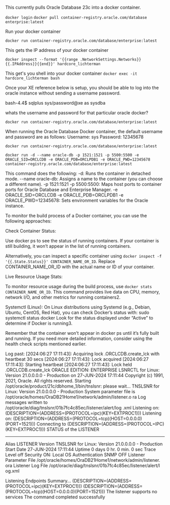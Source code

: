 This currently pulls Oracle Database 23c into a docker container.

`docker login`
`docker pull container-registry.oracle.com/database enterprise:latest`

Run your docker container

`docker run container-registry.oracle.com/database/enterprise:latest`

This gets the IP address of your docker container

`docker inspect --format '{{range .NetworkSettings.Networks}}{{.IPAddress}}{{end}}' hardcore_lichterman`

This get's you shell into your docker container
`docker exec -it hardcore_lichterman bash`

Once your XE reference below is setup, you should be able to log into the oracle instance without sending a username password.

bash-4.4$ sqlplus sys/password@xe as sysdba

whats the username and password for that particular oracle docker?

`docker run container-registry.oracle.com/database/enterprise:latest`

When running the Oracle Database Docker container, the default username and password are as follows:
Username: sys
Password: 12345678

`docker run container-registry.oracle.com/database/enterprise:latest`

`docker run -d --name oracle-db -p 1521:1521 -p 5500:5500 -e ORACLE_SID=ORCLCDB -e ORACLE_PDB=ORCLPDB1 -e ORACLE_PWD=12345678 container-registry.oracle.com/database/enterprise:latest`

This command does the following:
-d: Runs the container in detached mode.
--name oracle-db: Assigns a name to the container (you can choose a different name).
-p 1521:1521 -p 5500:5500: Maps host ports to container ports for Oracle Database and Enterprise Manager.
-e ORACLE_SID=ORCLCDB -e ORACLE_PDB=ORCLPDB1 -e ORACLE_PWD=12345678: Sets environment variables for the Oracle instance.

To monitor the build process of a Docker container, you can use the following approaches:

Check Container Status:

Use docker ps to see the status of running containers. If your container is still building, it won’t appear in the list of running containers.

Alternatively, you can inspect a specific container using `docker inspect -f '{{.State.Status}}' CONTAINER_NAME_OR_ID`. Replace CONTAINER_NAME_OR_ID with the actual name or ID of your container.

Live Resource Usage Stats:

To monitor resource usage during the build process, use `docker stats CONTAINER_NAME_OR_ID`. This command provides live data on CPU, memory, network I/O, and other metrics for running containers2.

Systemctl (Linux):
On Linux distributions using Systemd (e.g., Debian, Ubuntu, CentOS, Red Hat), you can check Docker’s status with:
sudo systemctl status docker
Look for the status displayed under “Active” to determine if Docker is running3.

Remember that the container won’t appear in docker ps until it’s fully built and running. If you need more detailed information, consider using the health check scripts mentioned earlier.

Log past:
[2024:06:27 17:11:43]: Acquiring lock .ORCLCDB.create_lck with heartbeat 30 secs
[2024:06:27 17:11:43]: Lock acquired
[2024:06:27 17:11:43]: Starting heartbeat
[2024:06:27 17:11:43]: Lock held .ORCLCDB.create_lck
ORACLE EDITION: ENTERPRISE
LSNRCTL for Linux: Version 21.0.0.0.0 - Production on 27-JUN-2024 17:11:44
Copyright (c) 1991, 2021, Oracle. All rights reserved.
Starting /opt/oracle/product/21c/dbhome_1/bin/tnslsnr: please wait...
TNSLSNR for Linux: Version 21.0.0.0.0 - Production
System parameter file is /opt/oracle/homes/OraDB21Home1/network/admin/listener.o
ra
Log messages written to /opt/oracle/diag/tnslsnr/01b7fc4c85ec/listener/alert/log
.xml
Listening on: (DESCRIPTION=(ADDRESS=(PROTOCOL=ipc)(KEY=EXTPROC1)))
Listening on: (DESCRIPTION=(ADDRESS=(PROTOCOL=tcp)(HOST=0.0.0.0)(PORT=1521)))
Connecting to (DESCRIPTION=(ADDRESS=(PROTOCOL=IPC)(KEY=EXTPROC1)))
STATUS of the LISTENER

---

Alias LISTENER
Version TNSLSNR for Linux: Version 21.0.0.0.0 - Production
Start Date 27-JUN-2024 17:11:44
Uptime 0 days 0 hr. 0 min. 0 sec
Trace Level off
Security ON: Local OS Authentication
SNMP OFF
Listener Parameter File /opt/oracle/homes/OraDB21Home1/network/admin/listener.
ora
Listener Log File /opt/oracle/diag/tnslsnr/01b7fc4c85ec/listener/alert/l
og.xml

Listening Endpoints Summary...
(DESCRIPTION=(ADDRESS=(PROTOCOL=ipc)(KEY=EXTPROC1)))
(DESCRIPTION=(ADDRESS=(PROTOCOL=tcp)(HOST=0.0.0.0)(PORT=1521)))
The listener supports no services
The command completed successfully

